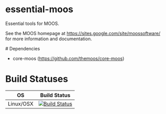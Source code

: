 # essential-moos

Essential tools for MOOS.

See the MOOS homepage at https://sites.google.com/site/moossoftware/ for more information and documentation.

# Dependencies

- core-moos (https://github.com/themoos/core-moos)

# Build Statuses

OS|Build Status
--|------------
Linux/OSX|[![Build Status]( https://travis-ci.org/themoos/essential-moos.svg?branch=master)](https://travis-ci.org/themoos/essential-moos)